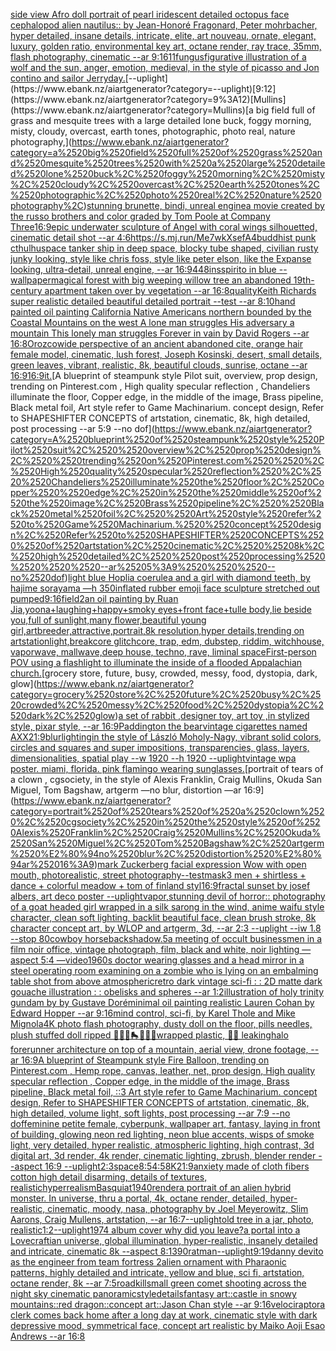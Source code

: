 [side view Afro doll portrait of pearl iridescent detailed octopus face cephalopod alien nautilus:: by Jean-Honoré Fragonard, Peter mohrbacher, hyper detailed, insane details, intricate, elite, art nouveau, ornate, elegant, luxury, golden ratio, environmental key art, octane render, ray trace, 35mm, flash photography, cinematic --ar 9:16](https://www.ebank.nz/aiartgenerator?category=side%2520view%2520Afro%2520doll%2520portrait%2520of%2520pearl%2520iridescent%2520detailed%2520octopus%2520face%2520cephalopod%2520alien%2520nautilus%3A%3A%2520by%2520Jean-Honor%C3%A9%2520Fragonard%2C%2520Peter%2520mohrbacher%2C%2520hyper%2520detailed%2C%2520insane%2520details%2C%2520intricate%2C%2520elite%2C%2520art%2520nouveau%2C%2520ornate%2C%2520elegant%2C%2520luxury%2C%2520golden%2520ratio%2C%2520environmental%2520key%2520art%2C%2520octane%2520render%2C%2520ray%2520trace%2C%252035mm%2C%2520flash%2520photography%2C%2520cinematic%2520--ar%25209%3A16)[1](https://www.ebank.nz/aiartgenerator?category=1)[1](https://www.ebank.nz/aiartgenerator?category=1)[fungus](https://www.ebank.nz/aiartgenerator?category=fungus)[figurative illustration of a wolf and the sun, anger, emotion, medieval, in the style of picasso and Jon contino and sailor Jerry](https://www.ebank.nz/aiartgenerator?category=figurative%2520illustration%2520of%2520a%2520wolf%2520and%2520the%2520sun%2C%2520anger%2C%2520emotion%2C%2520medieval%2C%2520in%2520the%2520style%2520of%2520picasso%2520and%2520Jon%2520contino%2520and%2520sailor%2520Jerry)[day.](https://www.ebank.nz/aiartgenerator?category=day.)[--uplight](https://www.ebank.nz/aiartgenerator?category=--uplight)[9:12](https://www.ebank.nz/aiartgenerator?category=9%3A12)[Mullins](https://www.ebank.nz/aiartgenerator?category=Mullins)[a big field full of grass and mesquite trees with a large detailed lone buck, foggy morning, misty, cloudy, overcast, earth tones, photographic, photo real, nature photography,](https://www.ebank.nz/aiartgenerator?category=a%2520big%2520field%2520full%2520of%2520grass%2520and%2520mesquite%2520trees%2520with%2520a%2520large%2520detailed%2520lone%2520buck%2C%2520foggy%2520morning%2C%2520misty%2C%2520cloudy%2C%2520overcast%2C%2520earth%2520tones%2C%2520photographic%2C%2520photo%2520real%2C%2520nature%2520photography%2C)[stunning brunette, bindi, unreal engine](https://www.ebank.nz/aiartgenerator?category=stunning%2520brunette%2C%2520bindi%2C%2520unreal%2520engine)[a movie created by the russo brothers and color graded by Tom Poole at Company Three](https://www.ebank.nz/aiartgenerator?category=a%2520movie%2520created%2520by%2520the%2520russo%2520brothers%2520and%2520color%2520graded%2520by%2520Tom%2520Poole%2520at%2520Company%2520Three)[16:9](https://www.ebank.nz/aiartgenerator?category=16%3A9)[epic underwater sculpture of Angel with coral wings silhouetted, cinematic detail shot --ar 4:6](https://www.ebank.nz/aiartgenerator?category=epic%2520underwater%2520sculpture%2520of%2520Angel%2520with%2520coral%2520wings%2520silhouetted%2C%2520cinematic%2520detail%2520shot%2520--ar%25204%3A6)[<https://s.mj.run/Me7wkXsefA4>](https://www.ebank.nz/aiartgenerator?category=%3Chttps%3A//s.mj.run/Me7wkXsefA4%3E)[buddhist punk cthulhu](https://www.ebank.nz/aiartgenerator?category=buddhist%2520punk%2520cthulhu)[](https://www.ebank.nz/aiartgenerator?category=)[space tanker ship in deep space, blocky tube shaped, civilian rusty junky looking, style like chris foss, style like peter elson, like the Expanse looking, ultra-detail, unreal engine, --ar 16:9](https://www.ebank.nz/aiartgenerator?category=space%2520tanker%2520ship%2520in%2520deep%2520space%2C%2520blocky%2520tube%2520shaped%2C%2520civilian%2520rusty%2520junky%2520looking%2C%2520style%2520like%2520chris%2520foss%2C%2520style%2520like%2520peter%2520elson%2C%2520like%2520the%2520Expanse%2520looking%2C%2520ultra-detail%2C%2520unreal%2520engine%2C%2520--ar%252016%3A9)[448](https://www.ebank.nz/aiartgenerator?category=448)[insspirito in blue  --wallpaper](https://www.ebank.nz/aiartgenerator?category=insspirito%2520in%2520blue%2520%2520--wallpaper)[magical forest with big weeping willow tree an abandoned 19th-century apartment taken over by vegetation --ar 16:8](https://www.ebank.nz/aiartgenerator?category=magical%2520forest%2520with%2520big%2520weeping%2520willow%2520tree%2520an%2520abandoned%252019th-century%2520apartment%2520taken%2520over%2520by%2520vegetation%2520--ar%252016%3A8)[quality](https://www.ebank.nz/aiartgenerator?category=quality)[Keith Richards super realistic detailed beautiful detailed portrait --test --ar 8:10](https://www.ebank.nz/aiartgenerator?category=Keith%2520Richards%2520super%2520realistic%2520detailed%2520beautiful%2520detailed%2520portrait%2520--test%2520--ar%25208%3A10)[hand painted oil painting California Native Americans northern bounded by the Coastal Mountains on the west A lone man struggles His adversary a mountain This lonely man struggles Forever in vain by David Rogers --ar 16:8](https://www.ebank.nz/aiartgenerator?category=hand%2520painted%2520oil%2520painting%2520California%2520Native%2520Americans%2520northern%2520bounded%2520by%2520the%2520Coastal%2520Mountains%2520on%2520the%2520west%2520A%2520lone%2520man%2520struggles%2520His%2520adversary%2520a%2520mountain%2520This%2520lonely%2520man%2520struggles%2520Forever%2520in%2520vain%2520by%2520David%2520Rogers%2520--ar%252016%3A8)[Orozco](https://www.ebank.nz/aiartgenerator?category=Orozco)[wide perspective of an ancient abandoned cite, orange hair female model, cinematic, lush forest, Joseph Kosinski, desert, small details, green leaves, vibrant, realistic, 8k, beautiful clouds, sunrise, octane --ar 16:9](https://www.ebank.nz/aiartgenerator?category=wide%2520perspective%2520of%2520an%2520ancient%2520abandoned%2520cite%2C%2520orange%2520hair%2520female%2520model%2C%2520cinematic%2C%2520lush%2520forest%2C%2520Joseph%2520Kosinski%2C%2520desert%2C%2520small%2520details%2C%2520green%2520leaves%2C%2520vibrant%2C%2520realistic%2C%25208k%2C%2520beautiful%2520clouds%2C%2520sunrise%2C%2520octane%2520--ar%252016%3A9)[16:9](https://www.ebank.nz/aiartgenerator?category=16%3A9)[it.](https://www.ebank.nz/aiartgenerator?category=it.)[A blueprint of steampunk style Pilot suit,  overview, prop design,  trending on Pinterest.com  , High quality specular reflection ,  Chandeliers illuminate the floor, Copper  edge, in the middle of the image, Brass pipeline,  Black metal foil,  Art style refer to Game Machinarium.  concept design, Refer to SHAPESHIFTER CONCEPTS  of artstation, cinematic,  8k, high detailed,  post processing    --ar 5:9   --no dof](https://www.ebank.nz/aiartgenerator?category=A%2520blueprint%2520of%2520steampunk%2520style%2520Pilot%2520suit%2C%2520%2520overview%2C%2520prop%2520design%2C%2520%2520trending%2520on%2520Pinterest.com%2520%2520%2C%2520High%2520quality%2520specular%2520reflection%2520%2C%2520%2520Chandeliers%2520illuminate%2520the%2520floor%2C%2520Copper%2520%2520edge%2C%2520in%2520the%2520middle%2520of%2520the%2520image%2C%2520Brass%2520pipeline%2C%2520%2520Black%2520metal%2520foil%2C%2520%2520Art%2520style%2520refer%2520to%2520Game%2520Machinarium.%2520%2520concept%2520design%2C%2520Refer%2520to%2520SHAPESHIFTER%2520CONCEPTS%2520%2520of%2520artstation%2C%2520cinematic%2C%2520%25208k%2C%2520high%2520detailed%2C%2520%2520post%2520processing%2520%2520%2520%2520--ar%25205%3A9%2520%2520%2520--no%2520dof)[light blue Hoplia coerulea and a girl with diamond teeth,  by hajime sorayama —h 350](https://www.ebank.nz/aiartgenerator?category=light%2520blue%2520Hoplia%2520coerulea%2520and%2520a%2520girl%2520with%2520diamond%2520teeth%2C%2520%2520by%2520hajime%2520sorayama%2520%E2%80%94h%2520350)[inflated rubber emoji face sculpture stretched out pumped](https://www.ebank.nz/aiartgenerator?category=inflated%2520rubber%2520emoji%2520face%2520sculpture%2520stretched%2520out%2520pumped)[9:16](https://www.ebank.nz/aiartgenerator?category=9%3A16)[field](https://www.ebank.nz/aiartgenerator?category=field)[2](https://www.ebank.nz/aiartgenerator?category=2)[an oil painting by Ruan Jia,yoona+laughing+happy+smoky eyes+front face+tulle body,lie beside you,full of sunlight,many flower,beautiful young girl,artbreeder,attractive,portrait,8k resolution,hyper details,trending on artstation](https://www.ebank.nz/aiartgenerator?category=an%2520oil%2520painting%2520by%2520Ruan%2520Jia%2Cyoona%2Blaughing%2Bhappy%2Bsmoky%2520eyes%2Bfront%2520face%2Btulle%2520body%2Clie%2520beside%2520you%2Cfull%2520of%2520sunlight%2Cmany%2520flower%2Cbeautiful%2520young%2520girl%2Cartbreeder%2Cattractive%2Cportrait%2C8k%2520resolution%2Chyper%2520details%2Ctrending%2520on%2520artstation)[light,](https://www.ebank.nz/aiartgenerator?category=light%2C)[breakcore glitchcore, trap, edm, dubstep, riddim, witchhouse, vaporwave, mallwave,deep house, techno, rave, liminal space](https://www.ebank.nz/aiartgenerator?category=breakcore%2520glitchcore%2C%2520trap%2C%2520edm%2C%2520dubstep%2C%2520riddim%2C%2520witchhouse%2C%2520vaporwave%2C%2520mallwave%2Cdeep%2520house%2C%2520techno%2C%2520rave%2C%2520liminal%2520space)[First-person POV using a flashlight to illuminate the inside of a flooded Appalachian church.](https://www.ebank.nz/aiartgenerator?category=First-person%2520POV%2520using%2520a%2520flashlight%2520to%2520illuminate%2520the%2520inside%2520of%2520a%2520flooded%2520Appalachian%2520church.)[grocery store, future, busy, crowded, messy, food, dystopia, dark, glow](https://www.ebank.nz/aiartgenerator?category=grocery%2520store%2C%2520future%2C%2520busy%2C%2520crowded%2C%2520messy%2C%2520food%2C%2520dystopia%2C%2520dark%2C%2520glow)[a set of rabbit ,designer toy, art toy ,in stylized style, pixar style, --ar 16:9](https://www.ebank.nz/aiartgenerator?category=a%2520set%2520of%2520rabbit%2520%2Cdesigner%2520toy%2C%2520art%2520toy%2520%2Cin%2520stylized%2520style%2C%2520pixar%2520style%2C%2520--ar%252016%3A9)[Paddington the bear](https://www.ebank.nz/aiartgenerator?category=Paddington%2520the%2520bear)[vintage cigarettes named AXX](https://www.ebank.nz/aiartgenerator?category=vintage%2520cigarettes%2520named%2520AXX)[21:9](https://www.ebank.nz/aiartgenerator?category=21%3A9)[blur](https://www.ebank.nz/aiartgenerator?category=blur)[lighting](https://www.ebank.nz/aiartgenerator?category=lighting)[in the style of László Moholy-Nagy, vibrant solid colors, circles and squares and super impositions, transparencies, glass, layers,  dimensionalities, spatial play --w 1920 --h 1920 --uplight](https://www.ebank.nz/aiartgenerator?category=in%2520the%2520style%2520of%2520L%C3%A1szl%C3%B3%2520Moholy-Nagy%2C%2520vibrant%2520solid%2520colors%2C%2520circles%2520and%2520squares%2520and%2520super%2520impositions%2C%2520transparencies%2C%2520glass%2C%2520layers%2C%2520%2520dimensionalities%2C%2520spatial%2520play%2520--w%25201920%2520--h%25201920%2520--uplight)[vintage wpa poster. miami, florida. pink flamingo wearing sunglasses.](https://www.ebank.nz/aiartgenerator?category=vintage%2520wpa%2520poster.%2520miami%2C%2520florida.%2520pink%2520flamingo%2520wearing%2520sunglasses.)[portrait of tears of a clown , cgsociety, in the style of Alexis Franklin, Craig Mullins, Okuda San Miguel, Tom Bagshaw, artgerm —no blur, distortion —ar 16:9](https://www.ebank.nz/aiartgenerator?category=portrait%2520of%2520tears%2520of%2520a%2520clown%2520%2C%2520cgsociety%2C%2520in%2520the%2520style%2520of%2520Alexis%2520Franklin%2C%2520Craig%2520Mullins%2C%2520Okuda%2520San%2520Miguel%2C%2520Tom%2520Bagshaw%2C%2520artgerm%2520%E2%80%94no%2520blur%2C%2520distortion%2520%E2%80%94ar%252016%3A9)[mark Zuckerberg facial expression Wow with open mouth, photorealistic, street photography](https://www.ebank.nz/aiartgenerator?category=mark%2520Zuckerberg%2520facial%2520expression%2520Wow%2520with%2520open%2520mouth%2C%2520photorealistic%2C%2520street%2520photography)[--test](https://www.ebank.nz/aiartgenerator?category=--test)[mask](https://www.ebank.nz/aiartgenerator?category=mask)[3 men + shirtless + dance + colorful meadow + tom of finland styl](https://www.ebank.nz/aiartgenerator?category=3%2520men%2520%2B%2520shirtless%2520%2B%2520dance%2520%2B%2520colorful%2520meadow%2520%2B%2520tom%2520of%2520finland%2520styl)[16:9](https://www.ebank.nz/aiartgenerator?category=16%3A9)[fractal sunset by josef albers, art deco poster --uplight](https://www.ebank.nz/aiartgenerator?category=fractal%2520sunset%2520by%2520josef%2520albers%2C%2520art%2520deco%2520poster%2520--uplight)[vapor,](https://www.ebank.nz/aiartgenerator?category=vapor%2C)[stunning devil of horror:: photography of a goat headed girl wrapped in a silk sarong in the wind, anime waifu style character, clean soft lighting, backlit beautiful face, clean brush stroke, 8k character concept art, by WLOP and artgerm, 3d, --ar 2:3 --uplight --iw 1.8 --stop 80](https://www.ebank.nz/aiartgenerator?category=stunning%2520devil%2520of%2520horror%3A%3A%2520photography%2520of%2520a%2520goat%2520headed%2520girl%2520wrapped%2520in%2520a%2520silk%2520sarong%2520in%2520the%2520wind%2C%2520anime%2520waifu%2520style%2520character%2C%2520clean%2520soft%2520lighting%2C%2520backlit%2520beautiful%2520face%2C%2520clean%2520brush%2520stroke%2C%25208k%2520character%2520concept%2520art%2C%2520by%2520WLOP%2520and%2520artgerm%2C%25203d%2C%2520--ar%25202%3A3%2520--uplight%2520--iw%25201.8%2520--stop%252080)[cowboy horseback](https://www.ebank.nz/aiartgenerator?category=cowboy%2520horseback)[shadow](https://www.ebank.nz/aiartgenerator?category=shadow)[.5](https://www.ebank.nz/aiartgenerator?category=.5)[a meeting of occult businessmen in a film noir office, vintage photograph, film, black and white, noir lighting —aspect 5:4 —video](https://www.ebank.nz/aiartgenerator?category=a%2520meeting%2520of%2520occult%2520businessmen%2520in%2520a%2520film%2520noir%2520office%2C%2520vintage%2520photograph%2C%2520film%2C%2520black%2520and%2520white%2C%2520noir%2520lighting%2520%E2%80%94aspect%25205%3A4%2520%E2%80%94video)[1960s doctor wearing glasses and a head mirror in a steel operating room examining on a zombie who is lying on an embalming table shot from above atmospheric](https://www.ebank.nz/aiartgenerator?category=1960s%2520doctor%2520wearing%2520glasses%2520and%2520a%2520head%2520mirror%2520in%2520a%2520steel%2520operating%2520room%2520examining%2520on%2520a%2520zombie%2520who%2520is%2520lying%2520on%2520an%2520embalming%2520table%2520shot%2520from%2520above%2520atmospheric)[retro dark vintage sci-fi : : 2D matte dark gouache illustration : : obelisks and spheres --ar 1:2](https://www.ebank.nz/aiartgenerator?category=retro%2520dark%2520vintage%2520sci-fi%2520%3A%2520%3A%25202D%2520matte%2520dark%2520gouache%2520illustration%2520%3A%2520%3A%2520obelisks%2520and%2520spheres%2520--ar%25201%3A2)[illustration of holy trinity gundam by by Gustave Doré](https://www.ebank.nz/aiartgenerator?category=illustration%2520of%2520holy%2520trinity%2520gundam%2520by%2520by%2520Gustave%2520Dor%C3%A9)[minimal oil painting realistic Lauren Cohan by Edward Hopper --ar 9:16](https://www.ebank.nz/aiartgenerator?category=minimal%2520oil%2520painting%2520realistic%2520Lauren%2520Cohan%2520by%2520Edward%2520Hopper%2520--ar%25209%3A16)[mind control, sci-fi, by Karel Thole and Mike Mignola](https://www.ebank.nz/aiartgenerator?category=mind%2520control%2C%2520sci-fi%2C%2520by%2520Karel%2520Thole%2520and%2520Mike%2520Mignola)[4K photo flash photography, dusty doll on the floor, pills needles, plush stuffed doll ripped 🦷🍄💛🛼💎💊💫wrapped plastic, 🦷🥚 leaking](https://www.ebank.nz/aiartgenerator?category=4K%2520photo%2520flash%2520photography%2C%2520dusty%2520doll%2520on%2520the%2520floor%2C%2520pills%2520needles%2C%2520plush%2520stuffed%2520doll%2520ripped%2520%F0%9F%A6%B7%F0%9F%8D%84%F0%9F%92%9B%F0%9F%9B%BC%F0%9F%92%8E%F0%9F%92%8A%F0%9F%92%ABwrapped%2520plastic%2C%2520%F0%9F%A6%B7%F0%9F%A5%9A%2520leaking)[halo forerunner architecture on top of a mountain, aerial view, drone footage, --ar 16:9](https://www.ebank.nz/aiartgenerator?category=halo%2520forerunner%2520architecture%2520on%2520top%2520of%2520a%2520mountain%2C%2520aerial%2520view%2C%2520drone%2520footage%2C%2520--ar%252016%3A9)[A blueprint of Steampunk style Fire Balloon,  trending on Pinterest.com  , Hemp rope, canvas, leather, net, prop design, High quality specular reflection , Copper  edge, in the middle of the image, Brass pipeline,  Black metal foil,  ::3  Art style refer to Game Machinarium.  concept design, Refer to SHAPESHIFTER CONCEPTS  of artstation, cinematic,  8k, high detailed,  volume light,  soft lights,  post processing    --ar 7:9   --no dof](https://www.ebank.nz/aiartgenerator?category=A%2520blueprint%2520of%2520Steampunk%2520style%2520Fire%2520Balloon%2C%2520%2520trending%2520on%2520Pinterest.com%2520%2520%2C%2520Hemp%2520rope%2C%2520canvas%2C%2520leather%2C%2520net%2C%2520prop%2520design%2C%2520High%2520quality%2520specular%2520reflection%2520%2C%2520Copper%2520%2520edge%2C%2520in%2520the%2520middle%2520of%2520the%2520image%2C%2520Brass%2520pipeline%2C%2520%2520Black%2520metal%2520foil%2C%2520%2520%3A%3A3%2520%2520Art%2520style%2520refer%2520to%2520Game%2520Machinarium.%2520%2520concept%2520design%2C%2520Refer%2520to%2520SHAPESHIFTER%2520CONCEPTS%2520%2520of%2520artstation%2C%2520cinematic%2C%2520%25208k%2C%2520high%2520detailed%2C%2520%2520volume%2520light%2C%2520%2520soft%2520lights%2C%2520%2520post%2520processing%2520%2520%2520%2520--ar%25207%3A9%2520%2520%2520--no%2520dof)[feminine petite female, cyberpunk, wallpaper art, fantasy, laying in front of building, glowing neon red lighting, neon blue accents, wisps of smoke light, very detailed, hyper realistic, atmospheric lighting, high contrast, 3d digital art, 3d render, 4k render, cinematic lighting, zbrush, blender render --aspect 16:9 --uplight](https://www.ebank.nz/aiartgenerator?category=feminine%2520petite%2520female%2C%2520cyberpunk%2C%2520wallpaper%2520art%2C%2520fantasy%2C%2520laying%2520in%2520front%2520of%2520building%2C%2520glowing%2520neon%2520red%2520lighting%2C%2520neon%2520blue%2520accents%2C%2520wisps%2520of%2520smoke%2520light%2C%2520very%2520detailed%2C%2520hyper%2520realistic%2C%2520atmospheric%2520lighting%2C%2520high%2520contrast%2C%25203d%2520digital%2520art%2C%25203d%2520render%2C%25204k%2520render%2C%2520cinematic%2520lighting%2C%2520zbrush%2C%2520blender%2520render%2520--aspect%252016%3A9%2520--uplight)[2:3](https://www.ebank.nz/aiartgenerator?category=2%3A3)[space](https://www.ebank.nz/aiartgenerator?category=space)[8:5](https://www.ebank.nz/aiartgenerator?category=8%3A5)[4:5](https://www.ebank.nz/aiartgenerator?category=4%3A5)[8K](https://www.ebank.nz/aiartgenerator?category=8K)[21:9](https://www.ebank.nz/aiartgenerator?category=21%3A9)[anxiety made of cloth fibers cotton high detail disarming, details of textures, realistic](https://www.ebank.nz/aiartgenerator?category=anxiety%2520made%2520of%2520cloth%2520fibers%2520cotton%2520high%2520detail%2520disarming%2C%2520details%2520of%2520textures%2C%2520realistic)[hyperrealism](https://www.ebank.nz/aiartgenerator?category=hyperrealism)[Basquiat](https://www.ebank.nz/aiartgenerator?category=Basquiat)[1940](https://www.ebank.nz/aiartgenerator?category=1940)[render](https://www.ebank.nz/aiartgenerator?category=render)[a portrait of an alien hybrid monster. In universe, thru a portal, 4k, octane render, detailed, hyper-realistic, cinematic, moody, nasa, photography by Joel Meyerowitz, Slim Aarons, Craig Mullens, artstation, --ar 16:7](https://www.ebank.nz/aiartgenerator?category=a%2520portrait%2520of%2520an%2520alien%2520hybrid%2520monster.%2520In%2520universe%2C%2520thru%2520a%2520portal%2C%25204k%2C%2520octane%2520render%2C%2520detailed%2C%2520hyper-realistic%2C%2520cinematic%2C%2520moody%2C%2520nasa%2C%2520photography%2520by%2520Joel%2520Meyerowitz%2C%2520Slim%2520Aarons%2C%2520Craig%2520Mullens%2C%2520artstation%2C%2520--ar%252016%3A7)[--uplight](https://www.ebank.nz/aiartgenerator?category=--uplight)[old tree in a jar, photo, realistic](https://www.ebank.nz/aiartgenerator?category=old%2520tree%2520in%2520a%2520jar%2C%2520photo%2C%2520realistic)[1:2](https://www.ebank.nz/aiartgenerator?category=1%3A2)[--uplight](https://www.ebank.nz/aiartgenerator?category=--uplight)[1974 album cover why did you leave?](https://www.ebank.nz/aiartgenerator?category=1974%2520album%2520cover%2520why%2520did%2520you%2520leave%3F)[a portal into a Lovecraftian universe, global illumination, hyper-realistic, insanely detailed and intricate, cinematic 8k --aspect 8:13](https://www.ebank.nz/aiartgenerator?category=a%2520portal%2520into%2520a%2520Lovecraftian%2520universe%2C%2520global%2520illumination%2C%2520hyper-realistic%2C%2520insanely%2520detailed%2520and%2520intricate%2C%2520cinematic%25208k%2520--aspect%25208%3A13)[90](https://www.ebank.nz/aiartgenerator?category=90)[ratman](https://www.ebank.nz/aiartgenerator?category=ratman)[--uplight](https://www.ebank.nz/aiartgenerator?category=--uplight)[9:19](https://www.ebank.nz/aiartgenerator?category=9%3A19)[danny devito as the engineer from team fortress 2](https://www.ebank.nz/aiartgenerator?category=danny%2520devito%2520as%2520the%2520engineer%2520from%2520team%2520fortress%25202)[alien ornament with Pharaonic patterns, highly detailed and intricate, yellow and blue, sci fi, artstation, octane render, 8k --ar 7:5](https://www.ebank.nz/aiartgenerator?category=alien%2520ornament%2520with%2520Pharaonic%2520patterns%2C%2520highly%2520detailed%2520and%2520intricate%2C%2520yellow%2520and%2520blue%2C%2520sci%2520fi%2C%2520artstation%2C%2520octane%2520render%2C%25208k%2520--ar%25207%3A5)[roadkill](https://www.ebank.nz/aiartgenerator?category=roadkill)[small green comet shooting across the night sky cinematic panoramic](https://www.ebank.nz/aiartgenerator?category=small%2520green%2520comet%2520shooting%2520across%2520the%2520night%2520sky%2520cinematic%2520panoramic)[style](https://www.ebank.nz/aiartgenerator?category=style)[details](https://www.ebank.nz/aiartgenerator?category=details)[fantasy art::castle in snowy mountains::red dragon::concept art::Jason Chan style --ar 9:16](https://www.ebank.nz/aiartgenerator?category=fantasy%2520art%3A%3Acastle%2520in%2520snowy%2520mountains%3A%3Ared%2520dragon%3A%3Aconcept%2520art%3A%3AJason%2520Chan%2520style%2520--ar%25209%3A16)[velociraptor](https://www.ebank.nz/aiartgenerator?category=velociraptor)[a clerk comes back home after a long day at work, cinematic style with dark depressive mood, symmetrical face, concept art realistic by Maiko Aoji Esao Andrews --ar 16:8](https://www.ebank.nz/aiartgenerator?category=a%2520clerk%2520comes%2520back%2520home%2520after%2520a%2520long%2520day%2520at%2520work%2C%2520cinematic%2520style%2520with%2520dark%2520depressive%2520mood%2C%2520symmetrical%2520face%2C%2520concept%2520art%2520realistic%2520by%2520Maiko%2520Aoji%2520Esao%2520Andrews%2520--ar%252016%3A8)